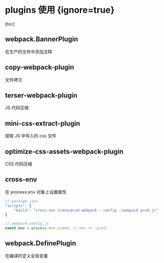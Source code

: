 # plugins 使用 {ignore=true}

[toc]

## webpack.BannerPlugin

在生产的文件中添加注释

## copy-webpack-plugin

文件拷贝

## terser-webpack-plugin

JS 代码压缩

## mini-css-extract-plugin

提取 JS 中导入的 css 文件

## optimize-css-assets-webpack-plugin

CSS 代码压缩

## cross-env

在 process.env 对象上设置属性

```javascript
// package.json
"scripts": {
    "build": "cross-env scene=prod webpack --config ./webpack.prod.js",
}

// webpack.config.js
const env = process.env.scene; // env => 'prod'
```

## webpack.DefinePlugin

在编译时定义全局变量